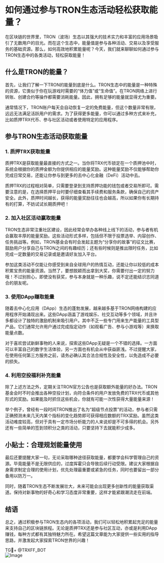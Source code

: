 # 如何通过参与TRON生态活动轻松获取能量？

在区块链的世界里，TRON（波场）生态以其强大的技术实力和丰富的应用场景吸引了无数用户的目光。而在这个生态中，能量值是参与各种活动、交易以及享受服务的基础资源。那么，如何高效地积累能量呢？今天，我们就来聊聊如何通过参与TRON生态中的各类活动，轻松获取能量！

## 什么是TRON的能量？

首先，让我们了解一下TRON的能量到底是什么。TRON生态中的能量是一种特殊的资源，它类似于你在玩游戏时需要的“体力值”或“生命值”。在TRON网络上进行转账、创建合约等操作都需要消耗能量。因此，拥有足够的能量就显得尤为重要。

通常情况下，TRON账户每天会自动恢复一定的免费能量，但这个数量非常有限，远远无法满足活跃用户的需求。为了获得更多能量，你可以通过多种方式来补充，比如质押TRX代币、参与社区活动或者使用特定的应用程序。

## 参与TRON生态活动获取能量

### 1. 质押TRX获取能量

质押TRX是获取能量最直接的方式之一。当你将TRX代币锁定在一个质押池中时，系统会根据你的质押金额为你提供相应的能量奖励。这种能量奖励不仅能够帮助你完成日常交易，还能让你参与到更多的去中心化金融（DeFi）活动中去。

质押TRX的过程相对简单，只需要登录到支持质押功能的钱包或者交易所即可。需要注意的是，在选择质押平台时要仔细查看其手续费和服务条款，确保自己的资产安全。此外，质押时间越长，获得的能量奖励往往也会越高，所以如果你有长期持有的打算，不妨试试长期质押吧！

### 2. 加入社区活动赢取能量

TRON生态非常注重社区建设，因此经常会举办各种线上线下的活动，参与者有机会赢取丰厚的能量奖励。这些活动形式多样，包括但不限于投票选举、内容创作、任务挑战等。例如，TRON基金会有时会发起主题为“分享你的故事”的征文比赛，鼓励用户分享自己与TRON之间的有趣经历；还有些时候则是推出限时任务，比如完成一定数量的交易记录或是邀请好友加入平台。

参加这类活动不仅能让你感受到来自全球用户的热情互动，还能让你以较低的成本积累宝贵的能量资源。当然了，要想脱颖而出拿到大奖，你需要付出一定的努力哦！不过别担心，即使没有获奖，参与本身就是一种乐趣，说不定还能结识志同道合的朋友呢。

### 3. 使用DApp赚取能量

随着去中心化应用（DApp）生态的蓬勃发展，越来越多基于TRON网络构建的应用程序开始涌现出来。这些DApp涵盖了游戏娱乐、社交互动等多个领域，并且许多都设计了独特的激励机制来吸引用户。其中不乏一些专门用来生产能量的工具型产品，它们通常允许用户通过完成指定动作（如观看广告、参与小游戏等）来换取能量点数。

对于喜欢尝试新鲜事物的人来说，探索这些DApp无疑是一个不错的选择。一方面可以丰富自己的数字生活体验，另一方面也有机会从中获益匪浅。不过提醒大家，在使用任何第三方服务之前，请务必确认其合法合规性及安全性，以免造成不必要的损失。

### 4. 利用空投福利补充能量

除了上述方法之外，定期关注TRON官方公告也是获取额外能量的好办法。TRON基金会时不时会推出各种空投计划，向符合条件的用户发放免费的TRX代币或其他形式的奖励。如果能及时抓住这些机会，你就有可能一次性获得大量能量来源！

举个例子，曾经有一段时间TRON推出了名为“超级节点投票”的活动，参与者只需正确预测未来几天内某个指标的变化趋势即可获得相应数额的TRX奖励。虽然这类活动难度较高，但对于具有一定市场分析能力的人来说却是不可多得的机会。另外还有一些简单的签到领积分之类的活动，只要坚持下去就能积少成多。

## 小贴士：合理规划能量使用

最后还要提醒大家一句，无论采取哪种途径获取能量，都要学会科学管理自己的资源。毕竟能量不是无限供应的，过度挥霍只会导致后续行动受限。建议大家根据自身需求制定合理的使用计划，优先处理最重要或紧急的任务，同时也要留出一部分备用以防万一。

同时，随着TRON生态不断发展壮大，未来可能会出现更多创新性的能量获取渠道。保持对新事物的好奇心和学习态度非常重要，这样才能紧跟潮流走在前端。

## 结语

总之，通过积极参与TRON生态内的各项活动，我们可以轻松地积累起充足的能量来支持自己的区块链旅程。无论是质押TRX还是参与社区互动，亦或是利用DApp赚钱，每种方式都有其独特魅力所在。希望这篇文章能为大家提供一些实用的指导思路，并激发起大家探索TRON世界的兴趣！

TG💪+ @TRXFF_BOT  
![Image](https://sites.google.com/view/trxduihuan/)